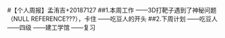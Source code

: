 #【个人周报】孟洧吉+20187127
##1.本周工作
——3D打靶子遇到了神秘问题（NULL REFERENCE???），卡住
——吃豆人的开头
##2.下周计划
——吃豆人
——四级
——建工学馆
——复习
